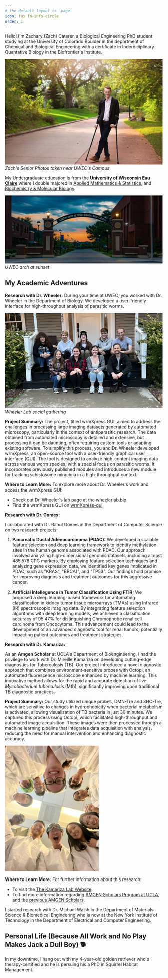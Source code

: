 ```yaml
---
# the default layout is 'page'
icon: fas fa-info-circle
order: 1
---
```


Hello! I'm Zachary (Zach) Caterer, a Biological Engineering PhD student studying at the University of Colorado Boulder in the department of Chemical and Biological Engineering with a certificate in Inderdiciplinary Quantative Biology in the Biofrontier's Institute. 

![Zachary Caterer](assets/images/people/zach/zach_stance.JPG)
_Zach's Senior Photos taken near UWEC's Campus_


My Undergraduate education is from the **[University of Wisconsin Eau Claire](https://www.uwec.edu/)** where I double majored in [Applied Mathematics & Statistics](https://www.uwec.edu/academics/programs/undergraduate/statistics-applied-mathematics/), and [Biochemistry & Molecular Biology](https://www.uwec.edu/academics/programs/undergraduate/biochemistry-molecular-biology/).

![UWEC Campus](assets/images/uwec/uwec_sunset_arch.jpeg)
_UWEC arch at sunset_

## My Academic Adventures 

**Research with Dr. Wheeler:**
During your time at UWEC, you worked with Dr. Wheeler in the Department of Biology. We developed a user-friendly interface for high-throughput analysis of parasitic worms.

![Wheeler Lab](assets/images/uwec/wheeler_lab.jpeg)
_Wheeler Lab social gathering_

**Project Summary:**
The project, titled wrmXpress GUI, aimed to address the challenges in processing large imaging datasets generated by automated microscopy, particularly in the context of antiparasitic research. The data obtained from automated microscopy is detailed and extensive, but processing it can be daunting, often requiring custom tools or adapting existing software. To simplify this process, you and Dr. Wheeler developed wrmXpress, an open-source tool with a user-friendly graphical user interface (GUI). The tool is designed to analyze high-content imaging data across various worm species, with a special focus on parasitic worms. It incorporates previously published modules and introduces a new module for tracking schistosome miracidia in a high-throughput context.

**Where to Learn More:**
To explore more about Dr. Wheeler's work and access the wrmXpress GUI:
- Check out Dr. Wheeler's lab page at the [wheelerlab.bio](https://wheelerlab.bio/).
- Find the wrmXpress GUI on [wrmXpress-gui](https://github.com/wheelerlab-uwec/wrmXpress-gui)

**Research with Dr. Gomes:**

I collaborated with Dr. Rahul Gomes in the Department of Computer Science on two research projects:

1. **Pancreatic Ductal Adenocarcinoma (PDAC):**
   We developed a scalable feature selection and deep learning framework to identify methylation sites in the human genome associated with PDAC. Our approach involved analyzing high-dimensional genomic datasets, including almost 485,578 CPG markers. By employing feature selection techniques and analyzing gene expression data, we identified key genes implicated in PDAC, such as "KRAS", "BRCA1", and "TP53". Our findings hold promise for improving diagnosis and treatment outcomes for this aggressive cancer.

2. **Artificial Intellegence in Tumor Classification Using FTIR:**
   We proposed a deep learning-based framework for automating classification in kidney tumor tissue microarrays (TMAs) using Infrared (IR) spectroscopic imaging data. By integrating feature selection algorithms with deep learning models, we achieved a classification accuracy of 95.47% for distinguishing Chromophobe renal cell carcinoma from Oncocytoma. This advancement could lead to the development of an advanced diagnostic tool for renal tumors, potentially impacting patient outcomes and treatment strategies.


**Research with Dr. Kamariza:**

As an **Amgen Scholar** at UCLA's Department of Bioengineering, I had the privilege to work with Dr. Mireille Kamariza on developing cutting-edge diagnostics for Tuberculosis (TB). Our project introduced a novel diagnostic approach that combines environment-sensitive probes with Octopi, an automated fluorescence microscope enhanced by machine learning. This innovative method allows for the rapid and accurate detection of live *Mycobacterium tuberculosis* (Mtb), significantly improving upon traditional TB diagnostic practices.

**Project Summary:**
Our study utilized unique probes, DMN-Tre and 3HC-Tre, which are sensitive to changes in hydrophobicity when bacterial metabolism is activated, allowing visualization of TB bacteria in just 30 minutes. We captured this process using Octopi, which facilitated high-throughput and automated image acquisition. These images were then processed through a machine learning pipeline that integrates data acquisition with analysis, reducing the need for manual intervention and enhancing diagnostic accuracy.

<img src="assets/images/ucla/lab_circ.JPG" alt="UCLA TKL Lab Circle" style="width: 300px; height: auto;">


**Where to Learn More:**
For further information about this research:
- To visit the [The Kamariza Lab Website](https://www.kamarizalab.com/).
- To find more information regarding [AMGEN Scholars Program at UCLA](https://sciences.ugresearch.ucla.edu/programs-and-scholarships/amgen-scholars/), and the [previous AMGEN Scholars](https://sciences.ugresearch.ucla.edu/profiles/amgen-scholars/). 


I started research with Dr. Michael Walsh  in the Department of Materials Science & Biomedical Engineering who is now at the New York Institute of Technology in the Department of Electrical and Computer Engineering. 

## Personal Life (Because All Work and No Play Makes Jack a Dull Boy) 🐕

In my downtime, I hang out with my 4-year-old golden retriever who's therapy-certified and he is persuing his a PhD in Squirrel Habitat Management.
